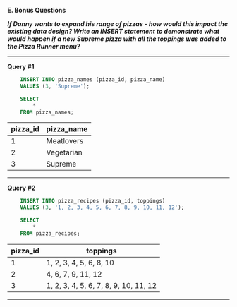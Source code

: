 **E. Bonus Questions**

***If Danny wants to expand his range of pizzas - how would this impact the existing data design? Write an INSERT statement to demonstrate what would happen if a new Supreme pizza with all the toppings was added to the Pizza Runner menu?***

---
**Query #1**

```sql
    INSERT INTO pizza_names (pizza_id, pizza_name)
    VALUES (3, 'Supreme');

    SELECT
    	*
    FROM pizza_names;
```

| pizza_id | pizza_name |
| -------- | ---------- |
| 1        | Meatlovers |
| 2        | Vegetarian |
| 3        | Supreme    |
---

**Query #2**

```sql
    INSERT INTO pizza_recipes (pizza_id, toppings)
    VALUES (3, '1, 2, 3, 4, 5, 6, 7, 8, 9, 10, 11, 12');

    SELECT 
    	* 
    FROM pizza_recipes;
```

| pizza_id | toppings                              |
| -------- | ------------------------------------- |
| 1        | 1, 2, 3, 4, 5, 6, 8, 10               |
| 2        | 4, 6, 7, 9, 11, 12                    |
| 3        | 1, 2, 3, 4, 5, 6, 7, 8, 9, 10, 11, 12 |
---
